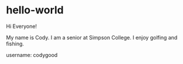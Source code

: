 # hello-world

Hi Everyone!

My name is Cody. I am a senior at Simpson College. I enjoy golfing and fishing.

username: codygood
